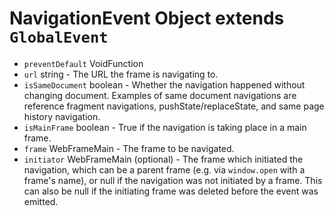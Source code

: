 # NavigationEvent Object extends `GlobalEvent`

* `preventDefault` VoidFunction
* `url` string - The URL the frame is navigating to.
* `isSameDocument` boolean - Whether the navigation happened without changing
  document. Examples of same document navigations are reference fragment
  navigations, pushState/replaceState, and same page history navigation.
* `isMainFrame` boolean - True if the navigation is taking place in a main frame.
* `frame` WebFrameMain - The frame to be navigated.
* `initiator` WebFrameMain (optional) - The frame which initiated the
  navigation, which can be a parent frame (e.g. via `window.open` with a
  frame's name), or null if the navigation was not initiated by a frame. This
  can also be null if the initiating frame was deleted before the event was
  emitted.
